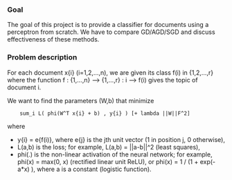 ### Goal

The goal of this project is to provide a classifier for documents using a perceptron from scratch.
We have to compare GD/AGD/SGD and discuss effectiveness of these methods.

### Problem description

For each document x{i} (i=1,2,…,n), we are given its class f(i) in {1,2,…,r} where the function f : {1,…,n} --> {1,…,r} : i --> f(i) gives the topic of document i.

We want to find the parameters (W,b) that minimize

```
    sum_i L( phi(W^T x{i} + b) , y{i} ) [+ lambda ||W||F^2]
```

where

- y{i} = e{f(i)}, where e{j} is the jth unit vector (1 in position j, 0 otherwise),
- L(a,b) is the loss; for example, L(a,b) = ||a-b||^2 (least squares),
- phi(.) is the non-linear activation of the neural network; for example, phi(x) = max(0, x) (rectified linear unit ReLU), or phi(x) = 1 / (1 + exp(-a\*x) ), where a is a constant (logistic function).
